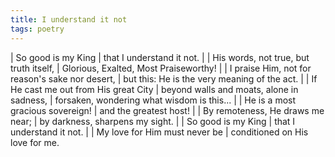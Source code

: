 ```yaml
---
title: I understand it not
tags: poetry
---
```


| So good is my King
| that I understand it not.
|
| His words, not true, but truth itself,
| Glorious, Exalted, Most Praiseworthy!
|
| I praise Him, not for reason's sake nor desert,
| but this: He is the very meaning of the act.
|
| If He cast me out from His great City
| beyond walls and moats, alone in sadness,
| forsaken, wondering what wisdom is this...
|
| He is a most gracious sovereign!
| and the greatest host!
|
| By remoteness, He draws me near;
| by darkness, sharpens my sight.
|
| So good is my King
| that I understand it not.
|
| My love for Him must never be
| conditioned on His love for me.

